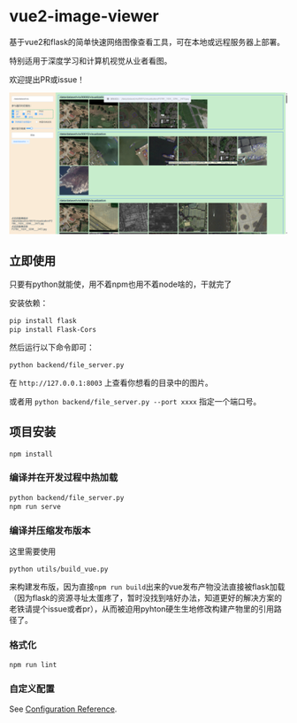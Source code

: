 # vue2-image-viewer

基于vue2和flask的简单快速网络图像查看工具，可在本地或远程服务器上部署。

特别适用于深度学习和计算机视觉从业者看图。

欢迎提出PR或issue！

<div align="center">
  <img src="docs/WechatIMG58.png"/>
</div>

## 立即使用

只要有python就能使，用不着npm也用不着node啥的，干就完了

安装依赖：
```
pip install flask
pip install Flask-Cors
```

然后运行以下命令即可：
```
python backend/file_server.py
```
在 `http://127.0.0.1:8003` 上查看你想看的目录中的图片。

或者用 `python backend/file_server.py --port xxxx` 指定一个端口号。


## 项目安装
```
npm install
```

### 编译并在开发过程中热加载
```
python backend/file_server.py
npm run serve
```

### 编译并压缩发布版本

这里需要使用
```
python utils/build_vue.py
```
来构建发布版，因为直接`npm run build`出来的vue发布产物没法直接被flask加载（因为flask的资源寻址太蛋疼了，暂时没找到啥好办法，知道更好的解决方案的老铁请提个issue或者pr），从而被迫用pyhton硬生生地修改构建产物里的引用路径了。

### 格式化
```
npm run lint
```

### 自定义配置
See [Configuration Reference](https://cli.vuejs.org/config/).



